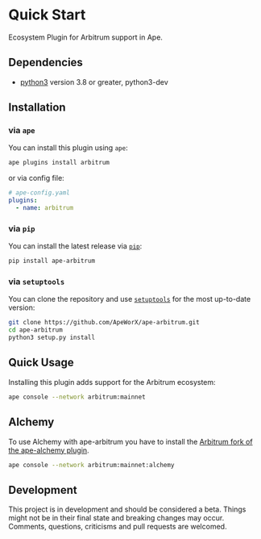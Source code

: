 # Quick Start

Ecosystem Plugin for Arbitrum support in Ape.

## Dependencies

- [python3](https://www.python.org/downloads) version 3.8 or greater, python3-dev

## Installation

### via `ape`

You can install this plugin using `ape`:

```bash
ape plugins install arbitrum
```

or via config file:

```yaml
# ape-config.yaml
plugins:
  - name: arbitrum
```

### via `pip`

You can install the latest release via [`pip`](https://pypi.org/project/pip/):

```bash
pip install ape-arbitrum
```

### via `setuptools`

You can clone the repository and use [`setuptools`](https://github.com/pypa/setuptools) for the most up-to-date version:

```bash
git clone https://github.com/ApeWorX/ape-arbitrum.git
cd ape-arbitrum
python3 setup.py install
```

## Quick Usage

Installing this plugin adds support for the Arbitrum ecosystem:

```bash
ape console --network arbitrum:mainnet
```

## Alchemy

To use Alchemy with ape-arbitrum you have to install the [Arbitrum fork of the ape-alchemy plugin](https://github.com/Jam516/ape-alchemy/tree/feat/kofi/add-arbitrum).

```bash
ape console --network arbitrum:mainnet:alchemy
```

## Development

This project is in development and should be considered a beta.
Things might not be in their final state and breaking changes may occur.
Comments, questions, criticisms and pull requests are welcomed.
